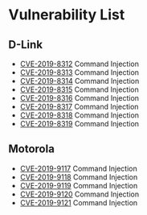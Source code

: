 # Vulnerability List

## D-Link

* [CVE-2019-8312](./dlink/DIR-878/syslog.md) Command Injection
* [CVE-2019-8313](./dlink/DIR-878/firewallv6.md) Command Injection
* [CVE-2019-8314](./dlink/DIR-878/qos.md) Command Injection
* [CVE-2019-8315](./dlink/DIR-878/firewallv4.md) Command Injection
* [CVE-2019-8316](./dlink/DIR-878/webfilter.md) Command Injection
* [CVE-2019-8317](./dlink/DIR-878/staticrouterv6.md) Command Injection
* [CVE-2019-8318](./dlink/DIR-878/mail.md) Command Injection
* [CVE-2019-8319](./dlink/DIR-878/staticrouterv4.md) Command Injection

## Motorola

* [CVE-2019-9117](./motorola/M2_C1/SetNetworkTomographySettings.md) Command Injection
* [CVE-2019-9118](./motorola/M2_C1/SetNTPServerSettings.md) Command Injection
* [CVE-2019-9119](./motorola/M2_C1/SetStaticRouteSettings.md) Command Injection
* [CVE-2019-9120](./motorola/M2_C1/SetWLanACLSettings.md) Command Injection
* [CVE-2019-9121](./motorola/M2_C1/SetSmartQoSSettings.md) Command Injection